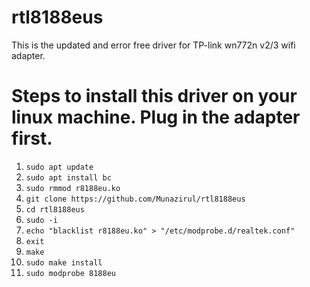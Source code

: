 # rtl8188eus
This is the updated and error free driver for TP-link wn772n v2/3 wifi adapter.

# Steps to install this driver on your linux machine. Plug in the adapter first.
1. `sudo apt update`
2. `sudo apt install bc`
3. `sudo rmmod r8188eu.ko`
4. `git clone https://github.com/Munazirul/rtl8188eus`
5. `cd rtl8188eus`
6. `sudo -i`
7. `echo "blacklist r8188eu.ko" > "/etc/modprobe.d/realtek.conf"`
8. `exit`
9. `make`
10. `sudo make install`
11. `sudo modprobe 8188eu`
